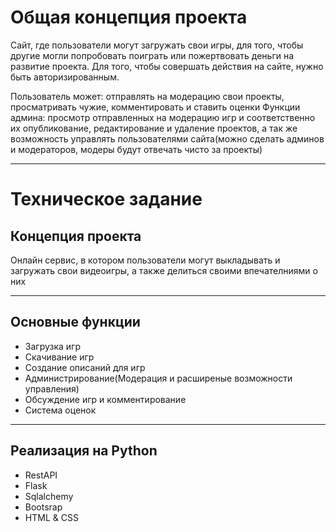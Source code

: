 # Общая концепция проекта

Сайт, где пользователи могут загружать свои игры, для того, чтобы другие могли попробовать поиграть или пожертвовать деньги на развитие проекта. Для того, чтобы совершать действия на сайте, нужно быть авторизированным. 

Пользователь может: отправлять на модерацию свои проекты, просматривать чужие, комментировать и ставить оценки
Функции админа: просмотр отправленных на модерацию игр и соответственно их опубликование, редактирование и удаление проектов, а так же возможность управлять пользователями сайта(можно сделать админов и модераторов, модеры будут отвечать чисто за проекты)

---

# Техническое задание
## Концепция проекта
Онлайн сервис, в котором пользователи могут выкладывать и загружать свои видеоигры, а также делиться своими впечателниями о них

---
## Основные функции
- Загрузка игр
- Скачивание игр
- Создание описаний для игр
- Администрирование(Модерация и расширеные возможности управления)
- Обсуждение игр и комментирование
- Система оценок

---
## Реализация на Python
- RestAPI
- Flask
- Sqlalchemy
- Bootsrap
- HTML & CSS
